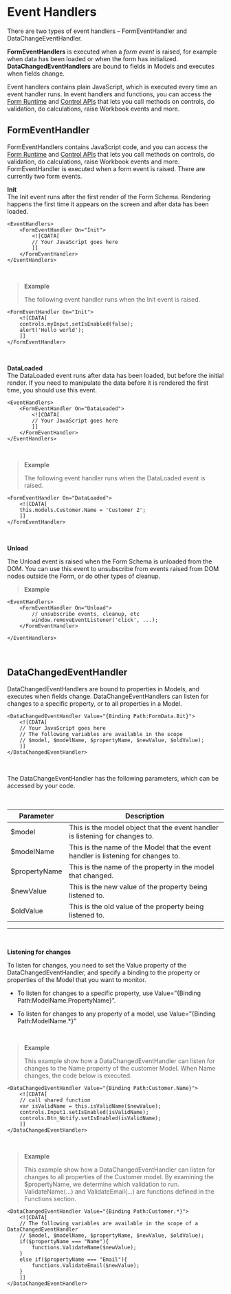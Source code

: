 
# Event Handlers

There are two types of event handlers – FormEventHandler and DataChangeEventHandler.

**FormEventHandlers** is executed when a _form_ _event_ is raised, for example when data has been loaded or when the form has initialized.  
**DataChangedEventHandlers** are bound to fields in Models and executes when fields change.

Event handlers contains plain JavaScript, which is executed every time an event handler runs. In event handlers and functions, you can access the [Form Runtime](apis/formruntime.md) and [Control APIs](apis/controlproxyAPI.md) that lets you call methods on controls, do validation, do calculations, raise Workbook events and more.
<br/>

## FormEventHandler

FormEventHandlers contains JavaScript code, and you can access the [Form Runtime](apis/formruntime.md) and [Control APIs](apis.md) that lets you call methods on controls, do validation, do calculations, raise Workbook events and more.  
FormEventHandler is executed when a form event is raised. There are currently two form events.
<br/>

**Init**  
The Init event runs after the first render of the Form Schema. Rendering happens the first time it appears on the screen and after data has been loaded.

    <EventHandlers>
        <FormEventHandler On="Init">
            <![CDATA[
            // Your JavaScript goes here
            ]]
        </FormEventHandler>
    </EventHandlers>

<br/>

> **Example**
>
> The following event handler runs when the Init event is raised.

    <FormEventHandler On="Init">
        <![CDATA[
        controls.myInput.setIsEnabled(false);
        alert('Hello world');
        ]]
    </FormEventHandler>

<br/>

**DataLoaded**  
The DataLoaded event runs after data has been loaded, but before the initial render. If you need to manipulate the data before it is rendered the first time, you should use this event.

    <EventHandlers>
        <FormEventHandler On="DataLoaded">
            <![CDATA[
            // Your JavaScript goes here
            ]]
        </FormEventHandler>
    </EventHandlers>

<br/>

> **Example**
>
> The following event handler runs when the DataLoaded event is raised.

    <FormEventHandler On="DataLoaded">
        <![CDATA[
        this.models.Customer.Name = 'Customer 2';
        ]]
    </FormEventHandler>

<br/>

**Unload**

The Unload event is raised when the Form Schema is unloaded from the DOM. You can use this event to unsubscribe from events raised from DOM nodes outside the Form, or do other types of cleanup.
<br/>

>**Example**


    <EventHandlers>
        <FormEventHandler On="Unload">
            // unsubscribe events, cleanup, etc
            window.removeEventListener('click', ...); 
        </FormEventHandler>

    </EventHandlers>

<br/>

## DataChangedEventHandler

DataChangedEventHandlers are bound to properties in Models, and executes when fields change. DataChangeEventHandlers can listen for changes to a specific property, or to all properties in a Model.
<br/>


    <DataChangedEventHandler Value="{Binding Path:FormData.Bit}">
        <![CDATA[
        // Your JavaScript goes here
        // The following variables are available in the scope
        // $model, $modelName, $propertyName, $newValue, $oldValue);
        ]]
    </DataChangedEventHandler>

<br/>

The DataChangeEventHandler has the following parameters, which can be accessed by your code.

<br/>

| Parameter     | Description                                                                       |
| ------------- | --------------------------------------------------------------------------------- |
| $model        | This is the model object that the event handler is listening for changes to.      |
| $modelName    | This is the name of the Model that the event handler is listening for changes to. |
| $propertyName | This is the name of the property in the model that changed.                       |
| $newValue     | This is the new value of the property being listened to.                          |
| $oldValue     | This is the old value of the property being listened to.                          |

---

<br/>

**Listening for changes**

To listen for changes, you need to set the Value property of the DataChangedEventHandler, and specify a binding to the property or properties of the Model that you want to monitor.

- To listen for changes to a specific property, use Value=”{Binding Path:ModelName.PropertyName}”.

- To listen for changes to any property of a model, use Value=”{Binding Path:ModelName.\*}”

<br/>

> **Example**
>
> This example show how a DataChangedEventHandler can listen for changes to the Name property of the customer Model. When Name changes, the code below is executed.

    <DataChangedEventHandler Value="{Binding Path:Customer.Name}">
        <![CDATA[
        // call shared function
        var isValidName = this.isValidName($newValue);
        controls.Input1.setIsEnabled(isValidName);
        controls.Btn_Notify.setIsEnabled(isValidName);
        ]]
    </DataChangedEventHandler>

<br/>

> **Example**
>
> This example show how a DataChangedEventHandler can listen for changes to all properties of the Customer model. By examining the $propertyName, we determine which validation to run. ValidateName(…) and ValidateEmail(…) are functions defined in the Functions section.

    <DataChangedEventHandler Value="{Binding Path:Customer.*}">
        <![CDATA[
        // The following variables are available in the scope of a DataChangedEventHandler
        // $model, $modelName, $propertyName, $newValue, $oldValue);
        if($propertyName === "Name"){
            functions.ValidateName($newValue);
        }
        else if($propertyName === "Email"){
            functions.ValidateEmail($newValue);
        }
        ]]
    </DataChangedEventHandler>
